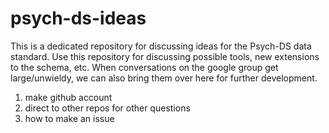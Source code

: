 # psych-ds-ideas

This is a dedicated repository for discussing ideas for the Psych-DS data standard.  Use this repository for discussing possible tools, new extensions to the schema, etc. When conversations on the google group get large/unwieldy, we can also bring them over here for further development. 

1. make github account
2. direct to other repos for other questions
3. how to make an issue

